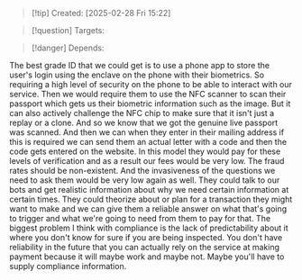 
>[!tip] Created: [2025-02-28 Fri 15:22]

>[!question] Targets: 

>[!danger] Depends: 

The best grade ID that we could get is to use a phone app to store the user's login using the enclave on the phone with their biometrics. So requiring a high level of security on the phone to be able to interact with our service. Then we would require them to use the NFC scanner to scan their passport which gets us their biometric information such as the image. But it can also actively challenge the NFC chip to make sure that it isn't just a replay or a clone. And so we know that we got the genuine live passport was scanned. And then we can when they enter in their mailing address if this is required we can send them an actual letter with a code and then the code gets entered on the website. In this model they would pay for these levels of verification and as a result our fees would be very low. The fraud rates should be non-existent. And the invasiveness of the questions we need to ask them would be very low again as well. They could talk to our bots and get realistic information about why we need certain information at certain times. They could theorize about or plan for a transaction they might want to make and we can give them a reliable answer on what that's going to trigger and what we're going to need from them to pay for that. The biggest problem I think with compliance is the lack of predictability about it where you don't know for sure if you are being inspected. You don't have reliability in the future that you can actually rely on the service at making payment because it will maybe work and maybe not. Maybe you'll have to supply compliance information. 